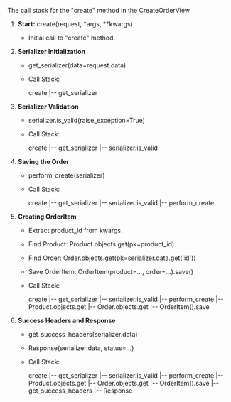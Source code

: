 
The call stack for the "create" method in the CreateOrderView


1. **Start:** create(request, *args, **kwargs)
   - Initial call to "create" method.

2. **Serializer Initialization**
   - get_serializer(data=request.data)

   - Call Stack: 
     
     create
     |-- get_serializer
     

3. **Serializer Validation**
   - serializer.is_valid(raise_exception=True)

   - Call Stack: 
     
     create
     |-- get_serializer
     |-- serializer.is_valid
     

4. **Saving the Order**
   - perform_create(serializer)

   - Call Stack: 
   
     create
     |-- get_serializer
     |-- serializer.is_valid
     |-- perform_create
     

5. **Creating OrderItem**
   - Extract product_id from kwargs.
   - Find Product: Product.objects.get(pk=product_id)
   - Find Order: Order.objects.get(pk=serializer.data.get('id'))
   - Save OrderItem: OrderItem(product=..., order=...).save()

   - Call Stack: 
     
     create
     |-- get_serializer
     |-- serializer.is_valid
     |-- perform_create
     |-- Product.objects.get
     |-- Order.objects.get
     |-- OrderItem().save
     

6. **Success Headers and Response**
   - get_success_headers(serializer.data)
   - Response(serializer.data, status=...)


   - Call Stack: 
   
     create
     |-- get_serializer
     |-- serializer.is_valid
     |-- perform_create
     |-- Product.objects.get
     |-- Order.objects.get
     |-- OrderItem().save
     |-- get_success_headers
     |-- Response
     